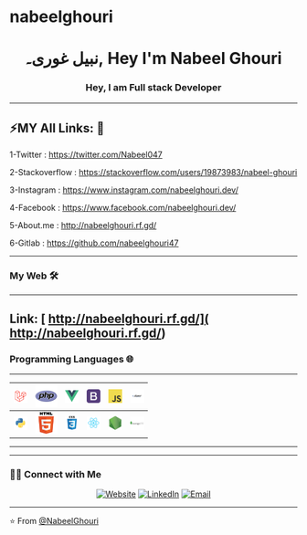 # nabeelghouri

<h1 align="center"> نبیل غوری۔, Hey I'm Nabeel Ghouri</h1>
<h3 align="center">Hey, I am Full stack Developer</h3>
  
  
---------------------------------------------------------------------------------------------------------
⚡MY All Links: 🌱
---------------------------
1-Twitter : https://twitter.com/Nabeel047

2-Stackoverflow : https://stackoverflow.com/users/19873983/nabeel-ghouri

3-Instagram : https://www.instagram.com/nabeelghouri.dev/

4-Facebook : https://www.facebook.com/nabeelghouri.dev/

5-About.me : http://nabeelghouri.rf.gd/

6-Gitlab : https://github.com/nabeelghouri47

-----------------------------------------------------------------------------------------------------------

### My Web 🛠️
----

Link: [ http://nabeelghouri.rf.gd/]( http://nabeelghouri.rf.gd/)
-------
### Programming Languages 🌐
------------

| [<img src="https://raw.githubusercontent.com/github/explore/80688e429a7d4ef2fca1e82350fe8e3517d3494d/topics/laravel/laravel.png" alt="Laravel" width="24">](https://laravel.com/) | [<img src="https://raw.githubusercontent.com/github/explore/80688e429a7d4ef2fca1e82350fe8e3517d3494d/topics/php/php.png" alt="php" width="38">](https://php.net/)  | [<img src="https://raw.githubusercontent.com/github/explore/80688e429a7d4ef2fca1e82350fe8e3517d3494d/topics/vue/vue.png" alt="Vue" width="24">](https://vuejs.org/)  |  [<img src="https://raw.githubusercontent.com/github/explore/80688e429a7d4ef2fca1e82350fe8e3517d3494d/topics/bootstrap/bootstrap.png" alt="Bootstrap" width="24">](https://getbootstrap.com/) |  [<img src="https://raw.githubusercontent.com/github/explore/80688e429a7d4ef2fca1e82350fe8e3517d3494d/topics/javascript/javascript.png" alt="jQuery" width="24">](https://jquery.com/) | [<img src="https://raw.githubusercontent.com/github/explore/80688e429a7d4ef2fca1e82350fe8e3517d3494d/topics/jquery/jquery.png" alt="jQuery" width="24">](https://jquery.com/)
|---|---|---|---|---|---|
| [<img src="https://raw.githubusercontent.com/github/explore/80688e429a7d4ef2fca1e82350fe8e3517d3494d/topics/python/python.png" alt="Python" width="24">](https://www.python.org/) | [<img src="https://raw.githubusercontent.com/github/explore/80688e429a7d4ef2fca1e82350fe8e3517d3494d/topics/html/html.png" alt="Html" width="38">](https://html.com/) | [<img src="https://raw.githubusercontent.com/github/explore/80688e429a7d4ef2fca1e82350fe8e3517d3494d/topics/css/css.png" alt="Css" width="24">](https://tailwindcss.com/) |  [<img src="https://raw.githubusercontent.com/github/explore/80688e429a7d4ef2fca1e82350fe8e3517d3494d/topics/react/react.png" alt="React" width="24">](https://reactjs.org/) |  [<img src="https://raw.githubusercontent.com/github/explore/80688e429a7d4ef2fca1e82350fe8e3517d3494d/topics/nodejs/nodejs.png" alt="Nodejs" width="24">](https://nodejs.org/en/) | [<img src="https://raw.githubusercontent.com/github/explore/80688e429a7d4ef2fca1e82350fe8e3517d3494d/topics/mongodb/mongodb.png" alt="Mongodb" width="24">](https://www.mongodb.com/)
----


----------------------------------------------------------------------------------------------------------


<h3> 🤝🏻 Connect with Me </h3>


<p align="center">
<a href="http://nabeelghouri.rf.gd/?i=1" target="_blank"><img alt="Website" src="https://img.shields.io/badge/Website-http://nabeelghouri.rf.gd-blue?style=flat&logo=google-chrome"></a>
<a href="https://www.linkedin.com/in/nabeel-ghouri-644437233/" target="_blank"><img alt="LinkedIn" src="https://img.shields.io/badge/LinkedIn-@NabeelGhouri-blue?style=flat&logo=linkedin"></a>
<a href="mailto:nabeelahmedkhan47@gmail.com"><img alt="Email" src="https://img.shields.io/badge/Email-nabeelahmedkhan47@gmail.com-blue?style=flat&logo=gmail"></a>
</p>

-----

⭐️ From [@NabeelGhouri](https://github.com/nabeelghouri47)
